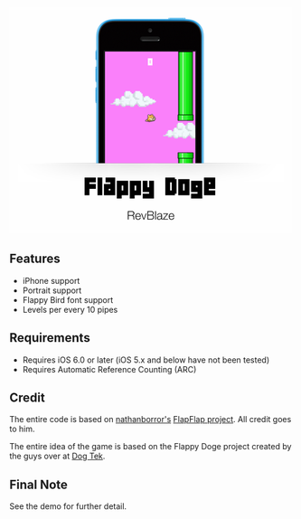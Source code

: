 <img src="Cover.png" width="500" />


## Features

- iPhone support
- Portrait support
- Flappy Bird font support
- Levels per every 10 pipes

## Requirements
- Requires iOS 6.0 or later (iOS 5.x and below have not been tested)
- Requires Automatic Reference Counting (ARC)

## Credit

The entire code is based on <a href="https://github.com/nathanborror">nathanborror's</a> <a href="https://github.com/nathanborror/FlapFlap">FlapFlap project</a>. All credit goes to him.

The entire idea of the game is based on the Flappy Doge project created by the guys over at <a href="http://dogetek.co">Dog Tek</a>.

## Final Note

See the demo for further detail.

